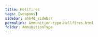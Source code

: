 ```yaml
---
title: Hellfires
tags: [weapons]
sidebar: ah64d_sidebar
permalink: Ammunition-type-Hellfires.html
folder: AmmunitionType
---
```

